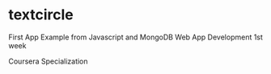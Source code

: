 # textcircle
First App Example from Javascript and MongoDB Web App Development 1st week

Coursera Specialization 
